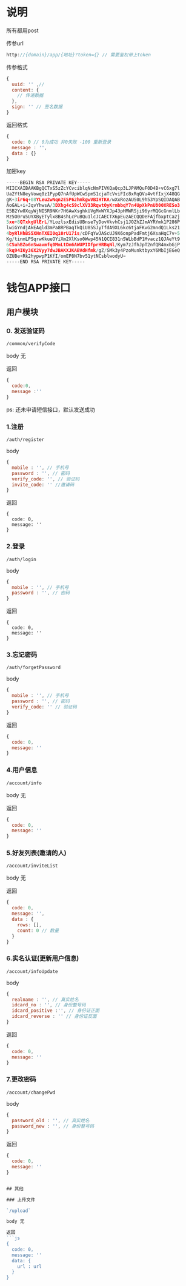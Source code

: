 # 说明

所有都用post

传参url

```js
http://{domain}/app/{地址}?token={} // 需要鉴权带上token
```

传参格式
```js
{
  uuid: '' ,//
  content: {
    // 传递数据
  },
  sign: '' // 签名数据
}
```

返回格式
```js
{
  code: 0 // 0为成功 非0失败 -100 重新登录
  message : '',
  data : {} 
}
```

加密key
```js
-----BEGIN RSA PRIVATE KEY-----
MIICXAIBAAKBgQCTxS5zZcYCvciblqNcNmPIVKQaQcp3LJPAMQuF0D4B+vC6xg7l
Ua2YtN8eyVowq0z1PypQ7nAfUpWCwSpmS1cjaTcVviFIc8xRqQVu4vtfIxjX48QG
gK+3ir6q+08YLeu2wNqn2E5P62hmkgwVBIHTKA/wXxRozAUS0L9h53YpSQIDAQAB
AoGAL+i+JqvYhwsA/3DXhg4cS9clXV33RqwtOyKrmbbqY7n4UpXkPnU800XRESo3
E5B2Yw0XqyWjNISR9NKr7H6AwXsghkUVgMxWYXJp43pHMWRSji96yrMQGcGnmlLb
Mz5O0ru5UYXByETylx8B4shLcPuBQu1lcJCAECTX6pEuzAECQQDeFAjfbxptCa2j
5xe+8QTxkgUlErL/YLozlsxEdisUBnse7yDovVkvhCsj1JOZhZJmAYRYmk1P286P
lwiGYndjAkEAqld3mPa8RPBaqTkQiU85SJyTfdA9XL6kc6tjaFKvG2mndQ1Lks21
4byRlHhBS5XHnTXEI0q10rU17is/cDFqYwJAScUJ9X6onpPadFmtj6XsaHqC7v+5
Kg/tinmLPSqrwKkueOYiXm2XlKso0Wwp45N1QCE831nSWLbBdP1Mvacz1QJAeYt9
6CSuhBZo6nSwavmfq0MmLtDm6AWUPIDfprHRBqNl/Kym7zJfhJpT2nfQR4mxbGjP
8kq94IKy36X2Vyy7dwJBAKXJKABVdHfmk/gZ/SMk3y4PzoMunktbyxY6MbIjEGeQ
OZUBe+Rk2hypwpP1KfI/omEP8N7bv51ytNCsblwodyU=
-----END RSA PRIVATE KEY-----
``` 

# 钱包APP接口

## 用户模块

### 0. 发送验证码
`/common/verifyCode`  

body 无

返回
```js
{
  code:0,
  message :''
}
```
ps: 还未申请短信接口，默认发送成功

### 1.注册

`/auth/register`

body 
```js
{
  mobile : '', // 手机号
  password : '', // 密码
  verify_code: '', // 验证码 
  invite_code: '' //邀请码 
}
```

返回
```
{
  code: 0,
  message: ''
}
```

### 2.登录

`/auth/login`

body 
```js
{
  mobile : '', // 手机号
  password : '', // 密码
}
```

返回
```
{
  code: 0,
  message: ''
}
```

### 3.忘记密码

`/auth/forgetPassword`

body 
```js
{
  mobile : '', // 手机号
  password : '', // 密码
  verify_code: '' // 验证码
}
```

返回
```js
{
  code: 0,
  message: ''
}
```

### 4.用户信息

`/account/info`

body 无

返回
```js
{
  code: 0,
  message: ''
}
```

### 5.好友列表(邀请的人)

`/account/inviteList`

body 无

返回
```js
{
  code: 0,
  message: '',
  data : {
    rows: [],
    count: 0 // 数量
  }
}
```

### 6.实名认证(更新用户信息)

`/account/infoUpdate`

body
```js
{
  realname : '', // 真实姓名
  idcard_no : '', // 身份整号码
  idcard_positive :'', // 身份证正面
  idcard_reverse : '' // 身份证反面
}
```

返回
```js
{
  code: 0,
  message: ''
}
```

### 7.更改密码 

`/account/changePwd`

body
```js
{
  password_old : '', // 真实姓名
  password_new : '', // 身份整号码
}
```

返回
```js
{
  code: 0,
  message: ''
}


## 其他

### 上传文件

`/upload`

body 无

返回
```js
{
  code: 0,
  message: ''
  data: {
    url : url
  }
}



